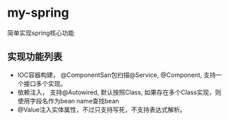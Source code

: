 # my-spring
简单实现spring核心功能


## 实现功能列表

- IOC容器构建， @ComponentSan包扫描@Service, @Component, 支持一个接口多个实现。
- 依赖注入， 支持@Autowired, 默认按照Class, 如果存在多个Class实现，则使用字段名作为bean name查找bean
- @Value注入实体属性，不过只支持写死，不支持表达式解析。
